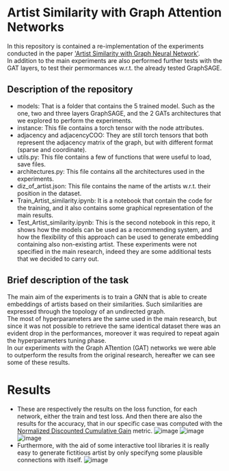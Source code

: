 # Artist Similarity with Graph Attention Networks
In this repository is contained a re-implementation of the experiments conducted in the paper  ['Artist Similarity with Graph Neural Network'](https://archives.ismir.net/ismir2021/paper/000043.pdf).  
In addition to the main experiments are also performed further tests with the GAT layers, to test their permormances w.r.t. the already tested GraphSAGE.  
## Description of the repository

* models: That is a folder that contains the 5 trained model. Such as the one, two and three layers GraphSAGE, and the 2 GATs architectures that we explored to perform the experiments.
* instance: This file contains a torch tensor with the node attributes.
* adjacency and adjacencyCOO: They are still torch tensors that both represent the adjacency matrix of the graph, but with different format (sparse and coordinate).
* utils.py: This file contains a few of functions that were useful to load, save files.
* architectures.py: This file contains all the architectures used in the experiments.
* diz_of_artist.json: This file contains the name of the artists w.r.t. their position in the dataset.
* Train_Artist_similarity.ipynb: It is a notebook that contain the code for the training, and it also contains some graphical representation of the main results.
* Test_Artist_similarity.ipynb:  This is the second notebook in this repo, it shows how the models can be used as a recommending system, and how the flexibility of this approach can be used to generate embedding containing also non-existing artist. These experiments were not specified in the main research, indeed they are some additional tests that we decided to carry out.
## Brief description of the task
The main aim of the experiments is to train a GNN that is able to create embeddings of artists based on their similarities. Such similarities are expressed through the topology of an undirected graph.  
The most of hyperparameters are the same used in the main research, but since it was not possible to retrieve the same identical dataset there was an evident drop in the performances, moreover it was required to repeat again the hyperparameters tuning phase.  
In our experiments with the Graph ATtention (GAT) networks we were able to outperform the results from the original research, hereafter we can see some of these results.

# Results
* These are respectively the results on the loss function, for each network, either the train and test loss. And then there are also the results for the accuracy, that in our specific case was computed with the [Normalized Discounted Cumulative Gain](https://faculty.cc.gatech.edu/~zha/CS8803WST/dcg.pdf) metric.
![image](https://drive.google.com/uc?export=view&id=1iPUJYCa944Wv08ONIl9jk9vnxOsmjYj9)
![image](https://drive.google.com/uc?export=view&id=16YvwsN3ZYukWQsE90Vqw721C7W5Jnl9W)
![image](https://drive.google.com/uc?export=view&id=1VP3AFCAxufx4AUJXyubdcMrGKafK3Gn2)
* Furthermore, with the aid of some interactive tool libraries it is really easy to generate fictitious artist by only specifyng some plausible connections with itself.
![image](https://drive.google.com/uc?export=view&id=1SNiPzg3QbgAzzUh-UdoLW3AVS4ZF9YGJ)


